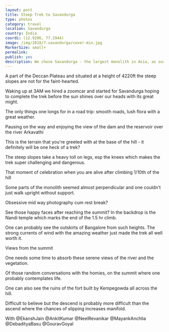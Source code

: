 ```yaml
---
layout: post
title: Steep Trek to Savandurga
type: photos
category: travel
location: Savandurga
country: India
coordi: (12.9206, 77.2944)
image: /img/2018/7-savandurga/cover-min.jpg 
MarkerSize: small+
permalink: 
publish: yes
description: We chose Savandurga - the largest monolith in Asia, as our first trek location, after shifting to Bangalore and starting our corporate lives. Situated about 70km from the city it makes a perfect location for an adventurous trek.
---
```

<!-- http://compressjpeg.com -->
<!-- http://compressimage.toolur.com/ 1024, 400-->

<p class="center"><img src="{{site.baseurl}}/img/2018/7-savandurga/1.jpg" alt="">A part of the Deccan Plateau and situated at a height of 4220ft the steep slopes are not for the faint-hearted.</p>

<p class="center"><img src="{{site.baseurl}}/img/2018/7-savandurga/2.jpg" alt="">Waking up at 3AM we hired a zoomcar and started for Savandurga hoping to complete the trek before the sun shines over our heads with its great might.<p>

<p class="center"><img src="{{site.baseurl}}/img/2018/7-savandurga/3.jpg" alt="">The only things one longs for in a road trip: smooth roads, lush flora with a great weather.</p>

<p class="center"><img src="{{site.baseurl}}/img/2018/7-savandurga/4.jpg" alt="">Pausing on the way and enjoying the view of the dam and the reservoir over the river Arkavathi</p>

<p class="center"><img src="{{site.baseurl}}/img/2018/7-savandurga/5.jpg" alt="">This is the terrain that you're greeted with at the base of the hill - it definitely will be one heck of a trek?</p>


<p class="center"><img src="{{site.baseurl}}/img/2018/7-savandurga/6.jpg" alt="">The steep slopes take a heavy toll on legs, esp the knees which makes the trek super challenging and dangerous.</p>

<p class="center"><img src="{{site.baseurl}}/img/2018/7-savandurga/7.jpg" alt="">That moment of celebration when you are alive after climbing 1/10th of the hill </p>

<p class="center"><img src="{{site.baseurl}}/img/2018/7-savandurga/8.jpg" alt="">Some parts of the monolith seemed almost perpendicular and one couldn't just walk upright without support.</p>

<p class="center"><img src="{{site.baseurl}}/img/2018/7-savandurga/9.jpg" alt="">Obsessive mid way photography cum rest break?</p>

<p class="center"><img src="{{site.baseurl}}/img/2018/7-savandurga/10.jpg" alt="">See those happy faces after reaching the summit? In the backdrop is the Nandi temple which marks the end of the 1.5 hr climb.</p>

<p class="center"><img src="{{site.baseurl}}/img/2018/7-savandurga/11.jpg" alt="">One can probably see the outskirts of Bangalore from such heights. The strong currents of wind with the amazing weather just made the trek all well worth it.</p>

<p class="center"><img src="{{site.baseurl}}/img/2018/7-savandurga/12.jpg" alt="">Views from the summit</p>

<p class="center"><img src="{{site.baseurl}}/img/2018/7-savandurga/14.jpg" alt="">One needs some time to absorb these serene views of the river and the vegetation.</p>

<p class="center"><img src="{{site.baseurl}}/img/2018/7-savandurga/15.jpg" alt="">Of those random conversations with the homies, on the summit where one probably contemplates life.</p>

<p class="center"><img src="{{site.baseurl}}/img/2018/7-savandurga/16.jpg" alt="">One can also see the ruins of the fort built by Kempegowda all across the hill.</p>

<p class="center"><img src="{{site.baseurl}}/img/2018/7-savandurga/17.jpg" alt="">Difficult to believe but the descend is probably more difficult than the ascend where the chances of slipping increases manifold.</p>

<p class="center"><img src="{{site.baseurl}}/img/2018/7-savandurga/18.jpg" alt="">With @EkanshJain @AnkitKumar @NeelRevanikar @MayankAnchlia @DebadityaBasu @GouravGoyal</p>

